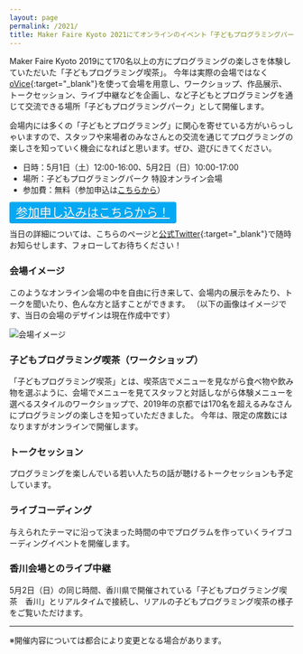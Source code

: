```yaml
---
layout: page
permalink: /2021/
title: Maker Faire Kyoto 2021にてオンラインのイベント「子どもプログラミングパーク」開催！
---
```

Maker Faire Kyoto 2019にて170名以上の方にプログラミングの楽しさを体験していただいた「子どもプログラミング喫茶」。
今年は実際の会場ではなく[oVice](https://ovice.in){:target="_blank"}を使って会場を用意し、ワークショップ、作品展示、トークセッション、ライブ中継などを企画し、など子どもとプログラミングを通じて交流できる場所「子どもプログラミングパーク」として開催します。

会場内には多くの「子どもとプログラミング」に関心を寄せている方がいらっしゃいますので、スタッフや来場者のみなさんとの交流を通じてプログラミングの楽しさを知っていく機会になればと思います。ぜひ、遊びにきてください。

- 日時：5月1日（土）12:00-16:00、5月2日（日）10:00-17:00
- 場所：子どもプログラミングパーク 特設オンライン会場
- 参加費：無料（参加申込は[こちらから](https://pgmsaloon4kids-kyoto-2021.peatix.com/view)）

<a href="https://pgmsaloon4kids-kyoto-2021.peatix.com/view" target="_blank" style="font-size: 1.5em; padding: 0.25em 0.5em; color: #FFF; background: #03A9F4; border: solid 1px #0f9ada; border-radius: 4px; box-shadow: inset 0 1px 0 rgba(255,255,255,0.2);
text-shadow: 0 1px 0 rgba(0,0,0,0.2);">参加申し込みはこちらから！</a>

当日の詳細については、こちらのページと[公式Twitter](https://twitter.com/pgmsaloon4kids){:target="_blank"}で随時お知らせします、フォローしてお待ちください！

### 会場イメージ
このようなオンライン会場の中を自由に行き来して、会場内の展示をみたり、トークを聞いたり、色んな方と話すことができます。
（以下の画像はイメージです、当日の会場のデザインは現在作成中です）

![会場イメージ](/kyoto/assets/images/2021/oVice_sample.png)

### 子どもプログラミング喫茶（ワークショップ）
「子どもプログラミング喫茶」とは、喫茶店でメニューを見ながら食べ物や飲み物を選ぶように、会場でメニューを見てスタッフと対話しながら体験メニューを選べるスタイルのワークショップで、2019年の京都では170名を超えるみなさんにプログラミングの楽しさを知っていただきました。
今年は、限定の席数にはなりますがオンラインで開催します。

### トークセッション
プログラミングを楽しんでいる若い人たちの話が聴けるトークセッションも予定しています。

### ライブコーディング
与えられたテーマに沿って決まった時間の中でプログラムを作っていくライブコーディングイベントを開催します。

### 香川会場とのライブ中継
5月2日（日）の同じ時間、香川県で開催されている「子どもプログラミング喫茶　香川」とリアルタイムで接続し、リアルの子どもプログラミング喫茶の様子をご覧いただけます。

---
※開催内容については都合により変更となる場合があります。
